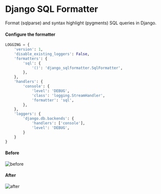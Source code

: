 # Django SQL Formatter

Format (sqlparse) and syntax highlight (pygments) SQL queries in Django.

#### Configure the formatter

```python
LOGGING = {
    'version': 1,
    'disable_existing_loggers': False,
    'formatters': {
        'sql': {
            '()': 'django_sqlformatter.SqlFormatter',
        },
    },
    'handlers': {
        'console': {
            'level': 'DEBUG',
            'class': 'logging.StreamHandler',
            'formatter': 'sql',
        },
    },
    'loggers': {
        'django.db.backends': {
            'handlers': ['console'],
            'level': 'DEBUG',
        }
    }
}
```

#### Before

![before](before.png)

#### After

![after](after.png)